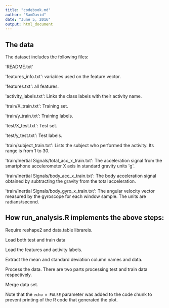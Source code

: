 ```yaml
---
title: "codebook.md"
author: "SamDavid"
date: "June 5, 2016"
output: html_document
---
```



## The data

The dataset includes the following files:

'README.txt'

'features_info.txt': variables used on the feature vector.

'features.txt': all features.

'activity_labels.txt': Links the class labels with their activity name.

'train/X_train.txt': Training set.

'train/y_train.txt': Training labels.

'test/X_test.txt': Test set.

'test/y_test.txt': Test labels.

'train/subject_train.txt': Lists the subject who performed the activity. Its range is from 1 to 30.

'train/Inertial Signals/total_acc_x_train.txt': The acceleration signal from the smartphone accelerometer X axis in standard gravity units 'g'. 

'train/Inertial Signals/body_acc_x_train.txt': The body acceleration signal obtained by subtracting the gravity from the total acceleration.

'train/Inertial Signals/body_gyro_x_train.txt': The angular velocity vector measured by the gyroscope for each window sample. The units are radians/second.

## How run_analysis.R implements the above steps:

Require reshape2 and data.table librareis.

Load both test and train data

Load the features and activity labels.

Extract the mean and standard deviation column names and data.

Process the data. There are two parts processing test and train data respectively.

Merge data set.


Note that the `echo = FALSE` parameter was added to the code chunk to prevent printing of the R code that generated the plot.
